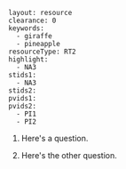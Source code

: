 ````
layout: resource
clearance: 0
keywords:
  - giraffe
  - pineapple
resourceType: RT2
highlight:
  - NA3
stids1:
  - NA3
stids2:
pvids1:
pvids2:
  - PI1
  - PI2
````
1. Here's a question.

2. Here's the other question.

